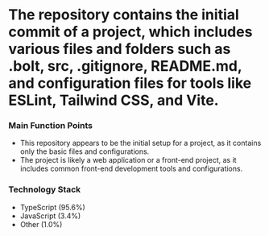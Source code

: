  
# The repository contains the initial commit of a project, which includes various files and folders such as .bolt, src, .gitignore, README.md, and configuration files for tools like ESLint, Tailwind CSS, and Vite.

### Main Function Points
- This repository appears to be the initial setup for a project, as it contains only the basic files and configurations.
- The project is likely a web application or a front-end project, as it includes common front-end development tools and configurations.

### Technology Stack
- TypeScript (95.6%)
- JavaScript (3.4%)
- Other (1.0%)


